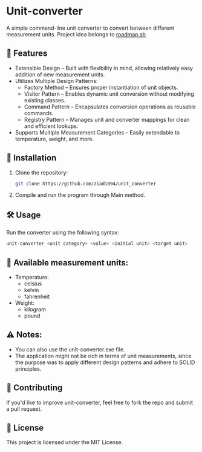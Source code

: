 # Unit-converter

A simple command-line unit converter to convert between different measurement units.
Project idea belongs to [roadmap.sh](https://roadmap.sh/projects/unit-converter)

## 🚀 Features

- Extensible Design – Built with flexibility in mind, allowing relatively easy addition of new measurement units.
- Utilizes Multiple Design Patterns:
    - Factory Method – Ensures proper instantiation of unit objects.
    - Visitor Pattern – Enables dynamic unit conversion without modifying existing classes.
    - Command Pattern – Encapsulates conversion operations as reusable commands.
    - Registry Pattern – Manages unit and converter mappings for clean and efficient lookups.
- Supports Multiple Measurement Categories – Easily extendable to temperature, weight, and more.

## 👷 Installation

1. Clone the repository:
   ```sh
   git clone https://github.com/ziad1094/unit_converter
   ```
2. Compile and run the program through Main method.

## 🛠️ Usage

Run the converter using the following syntax: 

```sh
unit-converter <unit category> <value> <initial unit> <target unit>
```

## 🧻 Available measurement units: 

- Temperature:
  - celsius
  - kelvin
  - fahrenheit
- Weight:
  - kilogram
  - pound

## ⚠️ Notes:

- You can also use the unit-converter.exe file.
- The application might not be rich in terms of unit measurements, since the purpose was to apply different design patterns and adhere to SOLID principles.

## 🤝 Contributing

If you'd like to improve unit-converter, feel free to fork the repo and submit a pull request.

## 📜 License

This project is licensed under the MIT License.